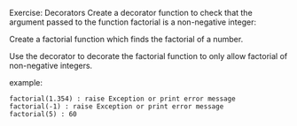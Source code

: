 Exercise: Decorators
Create a decorator function to check that the argument passed to the function factorial is a non-negative integer:

Create a factorial function which finds the factorial of a number.

Use the decorator to decorate the factorial function to only allow factorial of non-negative integers.

example: 

    factorial(1.354) : raise Exception or print error message
    factorial(-1) : raise Exception or print error message
    factorial(5) : 60
